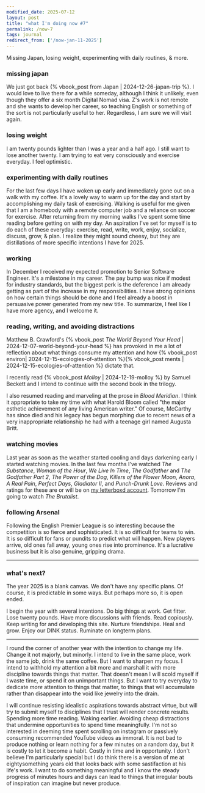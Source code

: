 ```yaml
---
modified_date: 2025-07-12
layout: post
title: "what I'm doing now #7"
permalink: /now-7
tags: journal
redirect_from: ['/now-jan-11-2025']
---
```


Missing Japan, losing weight, experimenting with daily routines, & more.
<!--more-->

### missing japan

We just got back {% vbook_post from Japan | 2024-12-26-japan-trip %}.
I would love to live there for a while someday, although I think it unlikely, even though they offer a six month Digital Nomad visa.
Z's work is not remote and she wants to develop her career, so teaching English or something of the sort is not particularly useful to her.
Regardless, I am sure we will visit again.

### losing weight

I am twenty pounds lighter than I was a year and a half ago.
I still want to lose another twenty.
I am trying to eat very consciously and exercise everyday.
I feel optimistic.

### experimenting with daily routines

For the last few days I have woken up early and immediately gone out on a walk with my coffee.
It's a lovely way to warm up for the day and start by accomplishing my daily task of exercising.
Walking is useful for me given that I am a homebody with a remote computer job and a reliance on soccer for exercise.
After returning from my morning walks I've spent some time reading before getting on with my day.
An aspiration I've set for myself is to do each of these everyday: exercise, read, write, work, enjoy, socialize, discuss, grow, & plan.
I realize they might sound cheesy, but they are distillations of more specific intentions I have for 2025.

### working

In December I received my expected promotion to Senior Software Engineer.
It's a milestone in my career.
The pay bump was nice if modest for industry standards, but the biggest perk is the deference I am already getting as part of the increase in my responsibilities.
I have strong opinions on how certain things should be done and I feel already a boost in persuasive power generated from my new title.
To summarize, I feel like I have more agency, and I welcome it.

### reading, writing, and avoiding distractions

Matthew B. Crawford's {% vbook_post _The World Beyond Your Head_ | 2024-12-07-world-beyond-your-head %} has provoked in me a lot of reflection about what things consume my attention and how {% vbook_post environ| 2024-12-15-ecologies-of-attention %}{% vbook_post ments | 2024-12-15-ecologies-of-attention %} dictate that.

I recently read {% vbook_post _Molloy_ | 2024-12-19-molloy %} by Samuel Beckett and I intend to continue with the second book in the trilogy.

I also resumed reading and marveling at the prose in _Blood Meridian_.
I think it appropriate to take my time with what Harold Bloom called  "the major esthetic achievement of any living American writer."
Of course, McCarthy has since died and his legacy has begun morphing due to recent news of a very inappropriate relationship he had with a teenage girl named Augusta Britt.

### watching movies

Last year as soon as the weather started cooling and days darkening early I started watching movies.
In the last few months I've watched _The Substance_, _Woman of the Hour_, _We Live In Time_, _The Godfather_ and _The Godfather Part 2_, _The Power of the Dog_, _Killers of the Flower Moon_, _Anora_, _A Real Pain_, _Perfect Days_, _Gladiator II_, and _Punch-Drunk Love_.
Reviews and ratings for these are or will be on [my letterboxd account](https://letterboxd.com/okjuanito/films/reviews/).
Tomorrow I'm going to watch _The Brutalist_.

### following Arsenal

Following the English Premier League is so interesting because the competition is so fierce and sophisticated.
It is so difficult for teams to win.
It is so difficult for fans or pundits to predict what will happen.
New players arrive, old ones fall away, young ones rise into prominence.
It's a lucrative business but it is also genuine, gripping drama.

---

### what's next?

The year 2025 is a blank canvas.
We don't have any specific plans.
Of course, it is predictable in some ways.
But perhaps more so, it is open ended.

I begin the year with several intentions.
Do big things at work.
Get fitter.
Lose twenty pounds.
Have more discussions with friends.
Read copiously.
Keep writing for and developing this site.
Nurture friendships.
Heal and grow.
Enjoy our DINK status.
Ruminate on longterm plans.

---

I round the corner of another year with the intention to change my life.
Change it not majorly, but minorly.
I intend to live in the same place, work the same job, drink the same coffee.
But I want to sharpen my focus.
I intend to withhold my attention a bit more and marshall it with more discipline towards things that matter.
That doesn't mean I will scold myself if I waste time, or spend it on unimportant things.
But I want to try everyday to dedicate _more_ attention to things that matter, to things that will accumulate rather than disappear into the void like jewelry into the drain.

I will continue resisting idealistic aspirations towards abstract virtue, but will try to submit myself to disciplines that I trust will render concrete results.
Spending more time reading.
Waking earlier.
Avoiding cheap distractions that undermine opportunities to spend time meaningfully.
I'm not so interested in deeming time spent scrolling on instagram or passively consuming recommended YouTube videos as immoral.
It is not bad to produce nothing or learn nothing for a few minutes on a random day, but it is costly to let it become a habit.
Costly in time and in opportunity.
I don't believe I'm particularly special but I do think there is a version of me at eightysomething years old that looks back with some sastifaction at his life's work.
I want to do something meaningful and I know the steady progress of minutes hours and days can lead to things that irregular bouts of inspiration can imagine but never produce.

